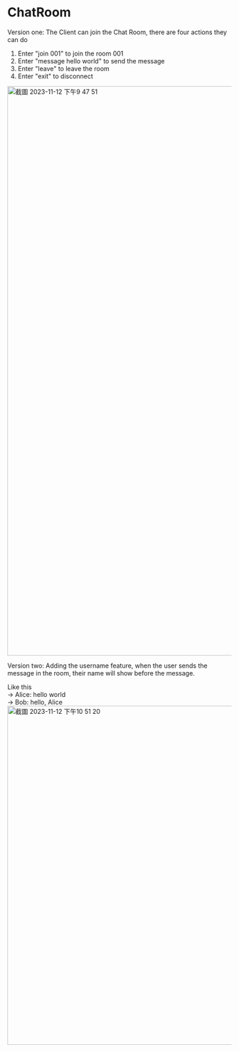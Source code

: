 # ChatRoom

Version one:
The Client can join the Chat Room, there are four actions they can do
1. Enter "join 001" to join the room 001
2. Enter "message hello world" to send the message
3. Enter "leave" to leave the room
4. Enter "exit" to disconnect

<img width="1280" alt="截圖 2023-11-12 下午9 47 51" src="https://github.com/BrianChen027/ChatRoom/assets/97871497/f6e82a48-4639-46c9-9617-6432ceb7818d">

Version two:
Adding the username feature, when the user sends the message in the room,
their name will show before the message.

Like this <br/>
-> Alice: hello world <br/>
-> Bob: hello, Alice <br/>
<img width="762" alt="截圖 2023-11-12 下午10 51 20" src="https://github.com/BrianChen027/ChatRoom/assets/97871497/aeef5c7e-805d-4769-a35f-c473b71886ca">
